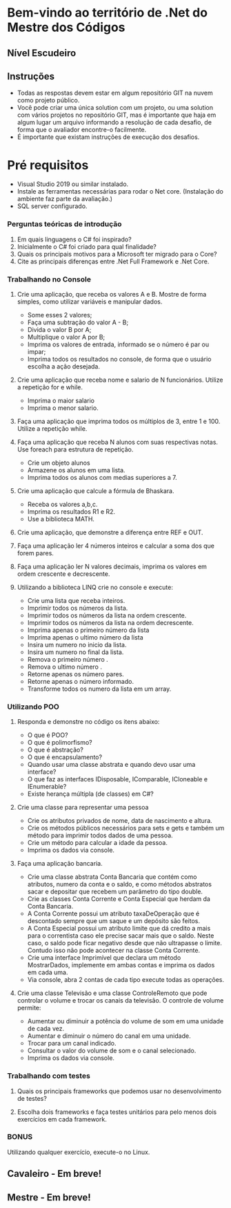 # Bem-vindo ao território de .Net do Mestre dos Códigos

## Nível Escudeiro

## Instruções

- Todas as respostas devem estar em algum repositório GIT na nuvem como projeto público.
- Você pode criar uma única solution com um projeto, ou uma solution com vários projetos no repositório GIT, mas é importante que haja em algum lugar um arquivo informando a resolução de cada desafio, de forma que o avaliador encontre-o facilmente.
- É importante que existam instruções de execução dos desafios.

# Pré requisitos

- Visual Studio 2019 ou similar instalado.
- Instale as ferramentas necessárias para rodar o Net core. (Instalação do ambiente faz parte da avaliação.)
- SQL server configurado.

### Perguntas teóricas de introdução

1. Em quais linguagens o C# foi inspirado?
2. Inicialmente o C# foi criado para qual finalidade?
3. Quais os principais motivos para a Microsoft ter migrado para o Core?
4. Cite as principais diferenças entre .Net Full Framework e .Net Core.

### Trabalhando no Console

1. Crie uma aplicação, que receba os valores A e B. Mostre de forma simples, como utilizar variáveis e manipular dados.
    - Some esses 2 valores;
    - Faça uma subtração do valor A - B;
    - Divida o valor B por A;
    - Multiplique o valor A por B;
    - Imprima os valores de entrada, informado se o número é par ou impar;
    - Imprima todos os resultados no console, de forma que o usuário escolha a ação desejada.    

2. Crie uma aplicação que receba nome e salario de N funcionários. Utilize a repetição for e while.
    - Imprima o maior salario
    - Imprima o menor salario.   

3. Faça uma aplicação que imprima todos os múltiplos de 3, entre 1 e 100. Utilize a repetição while.   

4. Faça uma aplicação que receba N alunos com suas respectivas notas. Use foreach para estrutura de repetição.
    - Crie um objeto alunos
    - Armazene os alunos em uma lista.
    - Imprima todos os alunos com medias superiores a 7.  

5. Crie uma aplicação que calcule a fórmula de Bhaskara. 
    - Receba os valores a,b,c.
    - Imprima os resultados R1 e R2.
    - Use a biblioteca MATH.  

6. Crie uma aplicação, que demonstre a diferença entre REF e OUT.   

7. Faça uma aplicação ler 4 números inteiros e calcular a soma dos que forem pares.   

8. Faça uma aplicação ler N valores decimais, imprima os valores em ordem crescente e decrescente.   

9. Utilizando a biblioteca LINQ crie no console e execute:
    - Crie uma lista que receba inteiros.
    - Imprimir todos os números da lista.
    - Imprimir todos os números da lista na ordem crescente.
    - Imprimir todos os números da lista na ordem decrescente.
    - Imprima apenas o primeiro número da lista
    - Imprima apenas o ultimo número da lista
    - Insira um numero no inicio da lista.
    - Insira um numero no final da lista.
    - Remova o primeiro número .
    - Remova o ultimo número .
    - Retorne apenas os número pares.
    - Retorne apenas o número informado.
    - Transforme todos os numero da lista em um array.

### Utilizando POO

1. Responda e demonstre no código os itens abaixo: 
    - O que é POO?
    - O que é polimorfismo?
    - O que é abstração?
    - O que é encapsulamento?
    - Quando usar uma classe abstrata e quando devo usar uma interface?
    - O que faz as interfaces IDisposable, IComparable, ICloneable e IEnumerable?
    - Existe herança múltipla (de classes) em C#?

2. Crie uma classe para representar uma pessoa
    - Crie os atributos privados de nome, data de nascimento e altura. 
    - Crie os métodos públicos necessários para sets e gets e também um método para imprimir todos dados de uma pessoa. 
    - Crie um método para calcular a idade da pessoa.
    - Imprima os dados via console.
  

3. Faça uma aplicação bancaria.
    - Crie uma classe abstrata Conta Bancaria que contém como atributos, numero da conta e o saldo, e como métodos abstratos sacar e depositar que recebem um parâmetro do tipo double.
    - Crie as classes Conta Corrente e Conta Especial que herdam da Conta Bancaria. 
    - A Conta Corrente possui um atributo taxaDeOperação que é descontado sempre que um saque e um depósito são feitos. 
    - A Conta Especial possui um atributo limite que dá credito a mais para o correntista caso ele precise sacar mais que o saldo. Neste caso, o saldo pode ficar negativo desde que não ultrapasse o limite. Contudo isso não pode acontecer na classe Conta Corrente.
    - Crie uma interface Imprimível que declara um método MostrarDados, implemente em ambas contas e imprima os dados em cada uma.
    - Via console, abra 2 contas de cada tipo execute todas as operações.

  

4. Crie uma classe Televisão e uma classe ControleRemoto que pode controlar o volume e trocar os canais da televisão. O controle de volume permite:
    - Aumentar ou diminuir a potência do volume de som em uma unidade de cada vez.
    - Aumentar e diminuir o número do canal em uma unidade.
    - Trocar para um canal indicado.
    - Consultar o valor do volume de som e o canal selecionado. 
    - Imprima os dados via console.

  

### Trabalhando com testes

1. Quais os principais frameworks que podemos usar no desenvolvimento de testes?

2. Escolha dois frameworks e faça testes unitários para pelo menos dois exercícios em cada framework.

### BONUS

Utilizando qualquer exercício, execute-o no Linux.

## Cavaleiro - Em breve!

## Mestre - Em breve!
